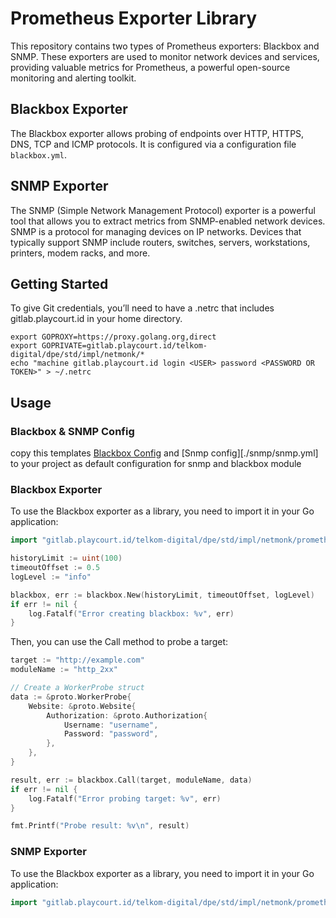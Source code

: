 # Prometheus Exporter Library

This repository contains two types of Prometheus exporters: Blackbox and SNMP. These exporters are used to monitor network devices and services, providing valuable metrics for Prometheus, a powerful open-source monitoring and alerting toolkit.

## Blackbox Exporter

The Blackbox exporter allows probing of endpoints over HTTP, HTTPS, DNS, TCP and ICMP protocols. It is configured via a configuration file `blackbox.yml`.

## SNMP Exporter
The SNMP (Simple Network Management Protocol) exporter is a powerful tool that allows you to extract metrics from SNMP-enabled network devices. SNMP is a protocol for managing devices on IP networks. Devices that typically support SNMP include routers, switches, servers, workstations, printers, modem racks, and more.


## Getting Started
To give Git credentials, you’ll need to have a .netrc that includes gitlab.playcourt.id in your home directory.
```shell
export GOPROXY=https://proxy.golang.org,direct
export GOPRIVATE=gitlab.playcourt.id/telkom-digital/dpe/std/impl/netmonk/*
echo "machine gitlab.playcourt.id login <USER> password <PASSWORD OR TOKEN>" > ~/.netrc
```


## Usage

### Blackbox & SNMP Config
copy this templates [Blackbox Config](./blackbox/blackbox.yml) and [Snmp config][./snmp/snmp.yml] to your project as default configuration for snmp and blackbox module

### Blackbox Exporter
To use the Blackbox exporter as a library, you need to import it in your Go application:

```go
import "gitlab.playcourt.id/telkom-digital/dpe/std/impl/netmonk/prometheus-exporter/blackbox"

historyLimit := uint(100)
timeoutOffset := 0.5
logLevel := "info"

blackbox, err := blackbox.New(historyLimit, timeoutOffset, logLevel)
if err != nil {
    log.Fatalf("Error creating blackbox: %v", err)
}
```

Then, you can use the Call method to probe a target:

```go
target := "http://example.com"
moduleName := "http_2xx"

// Create a WorkerProbe struct
data := &proto.WorkerProbe{
    Website: &proto.Website{
        Authorization: &proto.Authorization{
            Username: "username",
            Password: "password",
        },
    },
}

result, err := blackbox.Call(target, moduleName, data)
if err != nil {
    log.Fatalf("Error probing target: %v", err)
}

fmt.Printf("Probe result: %v\n", result)
```

### SNMP Exporter
To use the Blackbox exporter as a library, you need to import it in your Go application:

<!-- TODO SNMP Exporter example -->

```go
import "gitlab.playcourt.id/telkom-digital/dpe/std/impl/netmonk/prometheus-exporter/snmp"